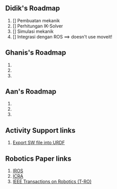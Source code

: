 ## Didik's Roadmap
1. [] Pembuatan mekanik 
2. [] Perhitungan IK-Solver 
3. [] Simulasi mekanik 
4. [] Integrasi dengan ROS ==> doesn't use moveit!


## Ghanis's Roadmap
1.
2.
3.

## Aan's Roadmap
1.
2.
3.

## Activity Support links
1. [Export SW file into URDF](https://github.com/ros/solidworks_urdf_exporter)

## Robotics Paper links
1. [IROS](https://www.ieee-ras.org/conferences-workshops/financially-co-sponsored/iros)
2. [ICRA](https://ieeexplore.ieee.org/Xplore/home.jsp)
3. [IEEE Transactions on Robotics (T-RO)](https://www.ieee-ras.org/publications/t-ro)
